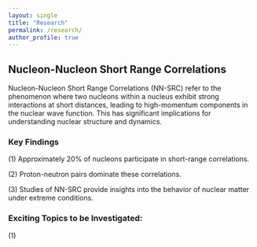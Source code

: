 ```yaml
---
layout: single
title: "Research"
permalink: /research/
author_profile: true
---
```




## Nucleon-Nucleon Short Range Correlations

Nucleon-Nucleon Short Range Correlations (NN-SRC) refer to the phenomenon where two nucleons within a nucleus exhibit strong interactions at short distances, leading to high-momentum components in the nuclear wave function. This has significant implications for understanding nuclear structure and dynamics.

### Key Findings

(1) Approximately 20% of nucleons participate in short-range correlations.

(2) Proton-neutron pairs dominate these correlations.

(3) Studies of NN-SRC provide insights into the behavior of nuclear matter under extreme conditions.

### Exciting Topics to be Investigated:

(1) 


